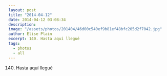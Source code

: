 ```yaml
---
layout: post
title: "2014-04-12"
date: 2014-04-12 03:08:34
description: 
image: "/assets/photos/201404/46d00c540ef9b81ef48bfc205d2f7042.jpg"
author: Elise Plain
excerpt: 140. Hasta aquí llegué
tags: 
  - photos
  - all
---
```


140. Hasta aquí llegué
<p></p>
